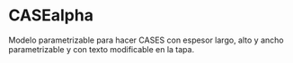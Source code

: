  
# CASEalpha 

Modelo parametrizable para hacer CASES con espesor largo, alto y ancho parametrizable y con texto modificable en la tapa.
